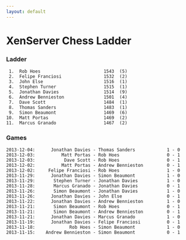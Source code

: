 ```yaml
---
layout: default
---
```

# XenServer Chess Ladder
### Ladder
     1.  Rob Hoes                        1543  (5)
     2.  Felipe Franciosi                1532  (2)
     3.  John Else                       1516  (1)
     4.  Stephen Turner                  1515  (1)
     5.  Jonathan Davies                 1514  (9)
     6.  Andrew Bennieston               1501  (4)
     7.  Dave Scott                      1484  (1)
     8.  Thomas Sanders                  1483  (1)
     9.  Simon Beaumont                  1469  (6)
    10.  Matt Portas                     1469  (2)
    11.  Marcus Granado                  1467  (2)
### Games
    2013-12-04:      Jonathan Davies - Thomas Sanders            1 - 0
    2013-12-03:          Matt Portas - Rob Hoes                  0 - 1
    2013-12-03:           Dave Scott - Rob Hoes                  0 - 1
    2013-12-02:          Matt Portas - Andrew Bennieston         0 - 1
    2013-12-02:     Felipe Franciosi - Rob Hoes                  1 - 0
    2013-11-29:      Jonathan Davies - Simon Beaumont            1 - 0
    2013-11-29:       Stephen Turner - Jonathan Davies           1 - 0
    2013-11-28:       Marcus Granado - Jonathan Davies           0 - 1
    2013-11-26:       Simon Beaumont - Jonathan Davies           1 - 0
    2013-11-26:      Jonathan Davies - John Else                 0 - 1
    2013-11-22:      Jonathan Davies - Andrew Bennieston         1 - 0
    2013-11-21:       Simon Beaumont - Rob Hoes                  0 - 1
    2013-11-21:       Simon Beaumont - Andrew Bennieston         0 - 1
    2013-11-21:      Jonathan Davies - Marcus Granado            1 - 0
    2013-11-19:      Jonathan Davies - Felipe Franciosi          0 - 1
    2013-11-18:             Rob Hoes - Simon Beaumont            1 - 0
    2013-11-15:    Andrew Bennieston - Simon Beaumont            0 - 1
